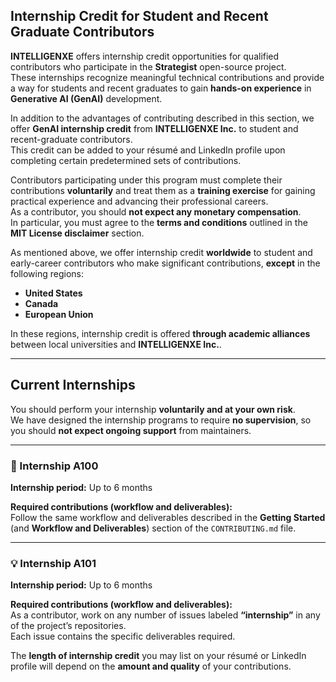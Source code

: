 ## Internship Credit for Student and Recent Graduate Contributors

**INTELLIGENXE** offers internship credit opportunities for qualified contributors who participate in the **Strategist** open-source project.  
These internships recognize meaningful technical contributions and provide a way for students and recent graduates to gain **hands-on experience** in **Generative AI (GenAI)** development.

In addition to the advantages of contributing described in this section, we offer **GenAI internship credit** from **INTELLIGENXE Inc.** to student and recent-graduate contributors.  
This credit can be added to your résumé and LinkedIn profile upon completing certain predetermined sets of contributions.

Contributors participating under this program must complete their contributions **voluntarily** and treat them as a **training exercise** for gaining practical experience and advancing their professional careers.  
As a contributor, you should **not expect any monetary compensation**.  
In particular, you must agree to the **terms and conditions** outlined in the **MIT License disclaimer** section.

As mentioned above, we offer internship credit **worldwide** to student and early-career contributors who make significant contributions, **except** in the following regions:

- **United States**
- **Canada**
- **European Union**

In these regions, internship credit is offered **through academic alliances** between local universities and **INTELLIGENXE Inc.**.

---

## Current Internships

You should perform your internship **voluntarily and at your own risk**.  
We have designed the internship programs to require **no supervision**, so you should **not expect ongoing support** from maintainers.

---

### 🧠 Internship A100

**Internship period:** Up to 6 months  

**Required contributions (workflow and deliverables):**  
Follow the same workflow and deliverables described in the **Getting Started** (and **Workflow and Deliverables**) section of the `CONTRIBUTING.md` file.

---

### 💡 Internship A101

**Internship period:** Up to 6 months  

**Required contributions (workflow and deliverables):**  
As a contributor, work on any number of issues labeled **“internship”** in any of the project’s repositories.  
Each issue contains the specific deliverables required.

The **length of internship credit** you may list on your résumé or LinkedIn profile will depend on the **amount and quality** of your contributions.
